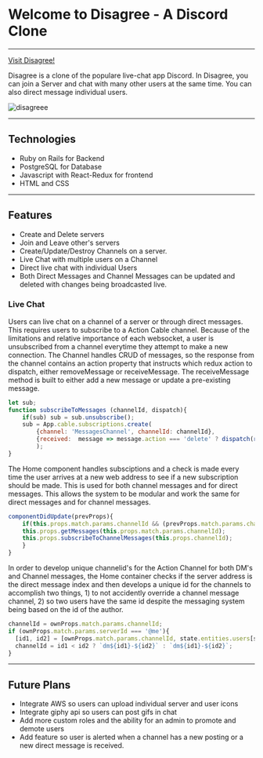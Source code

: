 # Welcome to Disagree - A Discord Clone

***

[Visit Disagree!](https://disagree-app.herokuapp.com/#/)

Disagree is a clone of the populare live-chat app Discord. In Disagree, you can join a Server and chat with many other users at the same time. You can also direct message individual users.


![disagreee](https://user-images.githubusercontent.com/59512990/79588274-ac7a2f00-80a1-11ea-9286-be3197dab542.jpg)


***

## Technologies

- Ruby on Rails for Backend
- PostgreSQL for Database
- Javascript with React-Redux for frontend
- HTML and CSS

***

## Features

- Create and Delete servers
- Join and Leave other's servers
- Create/Update/Destroy Channels on a server.
- Live Chat with multiple users on a Channel
- Direct live chat with individual Users
- Both Direct Messages and Channel Messages can be updated and deleted with changes being broadcasted live.

### Live Chat

Users can live chat on a channel of a server or through direct messages. This requires users to subscribe to a Action Cable channel.
Because of the limitations and relative importance of each websocket, a user is unsubscribed from a channel everytime they attempt to make a new connection. The Channel handles CRUD of messages, so the response from the channel contains an action property that instructs which redux action to dispatch, either removeMessage or receiveMessage. The receiveMessage method is built to either add a new message or update a pre-existing message.

```javascript
let sub;
function subscribeToMessages (channelId, dispatch){
    if(sub) sub = sub.unsubscribe();
    sub = App.cable.subscriptions.create(
        {channel: 'MessagesChannel', channelId: channelId},
        {received:  message => message.action === 'delete' ? dispatch(removeMessage(message)) : dispatch(receiveMessage(message))}
        );
}
```

The Home component handles subsciptions and a check is made every time the user arrives at a new web address to see if a new subscription should be made. This is used for both channel messages and for direct messages. This allows the system to be modular and work the same for direct messages and for channel messages.

```javascript
componentDidUpdate(prevProps){
    if(this.props.match.params.channelId && (prevProps.match.params.channelId !== this.props.match.params.channelId)) {
    this.props.getMessages(this.props.match.params.channelId);
    this.props.subscribeToChannelMessages(this.props.channelId);
    }
}
```

In order to develop unique channelid's for the Action Channel for both DM's and Channel messages, the Home container checks if the server address is the direct message index and then develops a unique id for the channels to accomplish two things, 1) to not accidently override a channel message channel, 2) so two users have the same id despite the messaging system being based on the id of the author.

```javascript
channelId = ownProps.match.params.channelId;
if (ownProps.match.params.serverId === '@me'){
  [id1, id2] = [ownProps.match.params.channelId, state.entities.users[state.session.id].id];
  channelId = id1 < id2 ? `dm${id1}-${id2}` : `dm${id1}-${id2}`;
}
```

***

## Future Plans
* Integrate AWS so users can upload individual server and user icons
* Integrate giphy api so users can post gifs in chat
* Add more custom roles and the ability for an admin to promote and demote users
* Add feature so user is alerted when a channel has a new posting or a new direct message is received.
